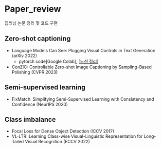 # Paper_review
딥러닝 논문 정리 및 코드 구현
## Zero-shot captioning
- Language Models Can See: Plugging Visual Controls in Text Generation  (arXiv 2022)
  - pytorch code[Google Colab], [[노션 정리](https://placid-quark-36d.notion.site/Diffusion-5e281f3c5f3843e0bd007733d6aba03d)]
- ConZIC: Controllable Zero-shot Image Captioning by Sampling-Based Polishing (CVPR 2023)

## Semi-supervised learning
- FixMatch: Simplifying Semi-Supervised Learning with Consistency and Confidence (NeurIPS 2020)

## Class imbalance
- Focal Loss for Dense Object Detection (ICCV 2017)
- VL-LTR: Learning Class-wise Visual-Linguistic Representation for Long-Tailed Visual Recognition (ECCV 2022)
